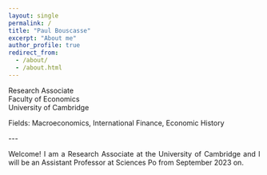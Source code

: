 ```yaml
---
layout: single
permalink: /
title: "Paul Bouscasse"
excerpt: "About me"
author_profile: true
redirect_from: 
  - /about/
  - /about.html
---
```

Research Associate  
Faculty of Economics  
University of Cambridge  
  
<p style='text-align: justify;'>Fields: Macroeconomics, International Finance, Economic History</p>
---  
<p style='text-align: justify;'>Welcome! I am a Research Associate at the University of Cambridge and I will be an Assistant Professor at Sciences Po from September 2023 on.</p>
